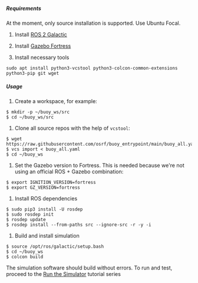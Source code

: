 ##### Requirements
At the moment, only source installation is supported. Use Ubuntu Focal.

1. Install [ROS 2 Galactic](https://docs.ros.org/en/galactic/index.html)

1. Install [Gazebo Fortress](https://ignitionrobotics.org/docs/fortress)

1. Install necessary tools

```
sudo apt install python3-vcstool python3-colcon-common-extensions python3-pip git wget
```

##### Usage

1. Create a workspace, for example:

```
$ mkdir -p ~/buoy_ws/src
$ cd ~/buoy_ws/src
```

1. Clone all source repos with the help of `vcstool`:

```
$ wget https://raw.githubusercontent.com/osrf/buoy_entrypoint/main/buoy_all.yaml
$ vcs import < buoy_all.yaml
$ cd ~/buoy_ws
```

1. Set the Gazebo version to Fortress. This is needed because we're not using an
   official ROS + Gazebo combination:

```
$ export IGNITION_VERSION=fortress
$ export GZ_VERSION=fortress
```

1. Install ROS dependencies

```
$ sudo pip3 install -U rosdep
$ sudo rosdep init
$ rosdep update
$ rosdep install --from-paths src --ignore-src -r -y -i
```

1. Build and install simulation

```
$ source /opt/ros/galactic/setup.bash
$ cd ~/buoy_ws
$ colcon build
```

The simulation software should build without errors.  To run and test, proceed to the [Run the Simulator](../../../tutorials/#running-the-simulator) tutorial series
